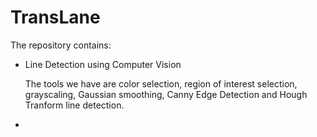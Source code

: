 # TransLane
The repository contains:
- Line Detection using Computer Vision

    The tools we have are color selection, region of interest selection, grayscaling, Gaussian smoothing, Canny Edge Detection and Hough Tranform line detection.

- 

